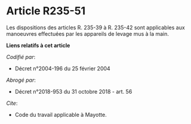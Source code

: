 # Article R235-51

Les dispositions des articles R. 235-39 à R. 235-42 sont applicables aux manoeuvres effectuées par les appareils de levage
mus à la main.

**Liens relatifs à cet article**

_Codifié par_:

  - Décret n°2004-196 du 25 février 2004

_Abrogé par_:

  - Décret n°2018-953 du 31 octobre 2018 - art. 56

_Cite_:

  - Code du travail applicable à Mayotte.
